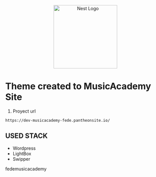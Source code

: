 <p align="center">
  <a href="https://es-ar.wordpress.org/" target="blank"><img src="https://michauko.org/blog/wp-content/uploads/2021/04/logo-WordPress.jpg" width="200" alt="Nest Logo" /></a>
</p>

# Theme created to MusicAcademy Site
1. Proyect url
```
https://dev-musicacademy-fede.pantheonsite.io/
```

## USED STACK
* Wordpress
* LightBox
* Swipper

fedemusicacademy